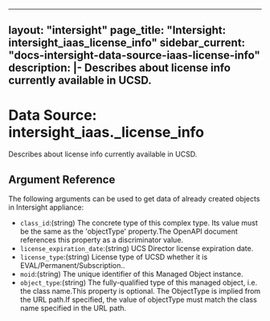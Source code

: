 
---
layout: "intersight"
page_title: "Intersight: intersight_iaas_license_info"
sidebar_current: "docs-intersight-data-source-iaas-license-info"
description: |-
Describes about license info currently available in UCSD.
---

# Data Source: intersight_iaas._license_info
Describes about license info currently available in UCSD.
## Argument Reference
The following arguments can be used to get data of already created objects in Intersight appliance:
* `class_id`:(string) The concrete type of this complex type. Its value must be the same as the 'objectType' property.The OpenAPI document references this property as a discriminator value. 
* `license_expiration_date`:(string) UCS Director license expiration date. 
* `license_type`:(string) License type of UCSD whether it is EVAL/Permanent/Subscription.. 
* `moid`:(string) The unique identifier of this Managed Object instance. 
* `object_type`:(string) The fully-qualified type of this managed object, i.e. the class name.This property is optional. The ObjectType is implied from the URL path.If specified, the value of objectType must match the class name specified in the URL path. 
